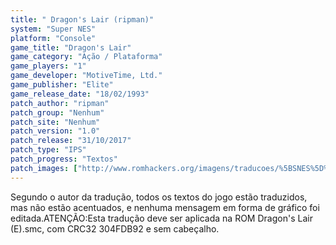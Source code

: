 ```yaml
---
title: " Dragon's Lair (ripman)"
system: "Super NES"
platform: "Console"
game_title: "Dragon's Lair"
game_category: "Ação / Plataforma"
game_players: "1"
game_developer: "MotiveTime, Ltd."
game_publisher: "Elite"
game_release_date: "18/02/1993"
patch_author: "ripman"
patch_group: "Nenhum"
patch_site: "Nenhum"
patch_version: "1.0"
patch_release: "31/10/2017"
patch_type: "IPS"
patch_progress: "Textos"
patch_images: ["http://www.romhackers.org/imagens/traducoes/%5BSNES%5D%20Dragon's%20Lair%20-%20ripman%20-%201.png","http://www.romhackers.org/imagens/traducoes/%5BSNES%5D%20Dragon's%20Lair%20-%20ripman%20-%202.png","http://www.romhackers.org/imagens/traducoes/%5BSNES%5D%20Dragon's%20Lair%20-%20ripman%20-%203.png"]
---
```

Segundo o autor da tradução, todos os textos do jogo estão traduzidos, mas não estão acentuados, e nenhuma mensagem em forma de gráfico foi editada.ATENÇÃO:Esta tradução deve ser aplicada na ROM Dragon's Lair (E).smc, com CRC32 304FDB92 e sem cabeçalho.